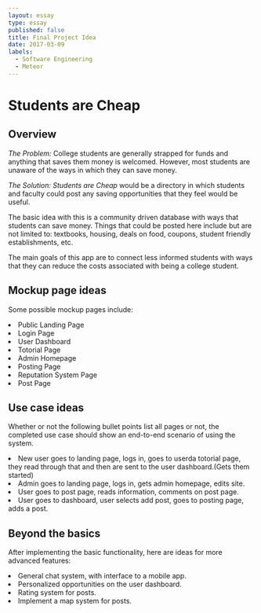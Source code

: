 ```yaml
---
layout: essay
type: essay
published: false
title: Final Project Idea
date: 2017-03-09
labels:
  - Software Engineering
  - Meteor
---
```


# Students are Cheap

## Overview 
*The Problem:*
College students are generally strapped for funds and anything that saves them money is welcomed. However, most students are unaware of the ways in which they can save money.

*The Solution:*
*Students are Cheap* would be a directory in which students and faculty could post any saving opportunities that they feel would be useful.

The basic idea with this is a community driven database with ways that students can save money. Things that could be posted here include but are not limited to: textbooks, housing, deals on food, coupons, student friendly establishments, etc.

The main goals of this app are to connect less informed students with ways that they can reduce the costs associated with being a college student.


## Mockup page ideas
Some possible mockup pages include:
<li>Public Landing Page</li>
<li>Login Page</li>
<li>User Dashboard</li>
<li>Totorial Page</li>
<li>Admin Homepage</li>
<li>Posting Page</li>
<li>Reputation System Page</li>
<li>Post Page</li>


## Use case ideas
Whether or not the following bullet points list all pages or not, the completed use case should show an end-to-end scenario of using the system.
<li>New user goes to landing page, logs in, goes to userda totorial page, they read through that and then are sent to the user dashboard.(Gets them started)</li>
<li>Admin goes to landing page, logs in, gets admin homepage, edits site.</li>
<li>User goes to post page, reads information, comments on post page.</li>
<li>User goes to dashboard, user selects add post, goes to posting page, adds a post.</li>


## Beyond the basics
After implementing the basic functionality, here are ideas for more advanced features:
<li>General chat system, with interface to a mobile app.</li>
<li>Personalized opportunities on the user dashboard.</li>
<li>Rating system for posts.</li>
<li>Implement a map system for posts.</li>
